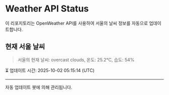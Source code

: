 
# Weather API Status

이 리포지토리는 OpenWeather API를 사용하여 서울의 날씨 정보를 자동으로 업데이트합니다.

## 현재 서울 날씨
> 서울의 현재 날씨: overcast clouds, 온도: 25.2°C, 습도: 54%

⏳ 업데이트 시간: 2025-10-02 05:15:14 (UTC)

---
자동 업데이트 봇에 의해 관리됩니다.
